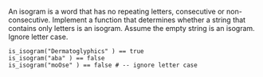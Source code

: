 An isogram is a word that has no repeating letters, consecutive or non-consecutive. Implement a function that 
determines whether a string that contains only letters is an isogram. Assume the empty string is an isogram. 
Ignore letter case.

```
is_isogram("Dermatoglyphics" ) == true
is_isogram("aba" ) == false
is_isogram("moOse" ) == false # -- ignore letter case
```